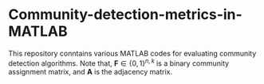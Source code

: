 # Community-detection-metrics-in-MATLAB
This repository conntains various MATLAB codes for evaluating community detection algorithms.
Note that, $\mathbf{F}\in\{0,1\}^{n,k}$ is a binary community assignment matrix, and $\mathbf{A}$ is the adjacency matrix.
